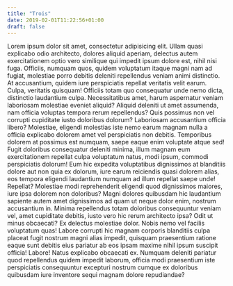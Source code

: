 ```yaml
---
title: "Trois"
date: 2019-02-01T11:22:56+01:00
draft: false
---
```


Lorem ipsum dolor sit amet, consectetur adipisicing elit. Ullam quasi explicabo odio architecto, dolores aliquid aperiam, delectus autem exercitationem optio vero similique qui impedit ipsum dolore est, nihil nisi fuga.
Officiis, numquam quos, quidem voluptatum itaque magni nam ad fugiat, molestiae porro debitis deleniti repellendus veniam animi distinctio. At accusantium, quidem iure perspiciatis repellat veritatis velit earum. Culpa, veritatis quisquam!
Officiis totam quo consequatur unde nemo dicta, distinctio laudantium culpa. Necessitatibus amet, harum aspernatur veniam laboriosam molestiae eveniet aliquid? Aliquid deleniti ut amet assumenda, nam officia voluptas tempora rerum repellendus?
Quis possimus non vel corrupti cupiditate iusto doloribus dolorum? Laboriosam accusantium officia libero? Molestiae, eligendi molestias iste nemo earum magnam nulla a officia explicabo dolorem amet vel perspiciatis non debitis.
Temporibus dolorem at possimus est numquam, saepe eaque enim voluptate atque sed! Fugit doloribus consequatur deleniti minima, illum magnam eum exercitationem repellat culpa voluptatum natus, modi ipsum, commodi perspiciatis dolorum!
Eum hic expedita voluptatibus dignissimos at blanditiis dolore aut non quia ex dolorum, iure earum reiciendis quasi dolorem alias, eos tempora eligendi laudantium numquam ad illum repellat saepe unde! Repellat?
Molestiae modi reprehenderit eligendi quod dignissimos maiores, iure ipsa dolorem non doloribus? Magni dolores quibusdam hic laudantium sapiente autem amet dignissimos ad quam ut neque dolor enim, nostrum accusantium in.
Minima repellendus totam doloribus consequuntur veniam vel, amet cupiditate debitis, iusto vero hic rerum architecto ipsa? Odit ut minus obcaecati? Ex delectus molestiae dolor. Nobis nemo vel facilis voluptatum quas!
Labore corrupti hic magnam corporis blanditiis culpa placeat fugit nostrum magni alias impedit, quisquam praesentium ratione eaque sunt debitis eius pariatur ab eos ipsam maxime nihil ipsum suscipit officia! Labore!
Natus explicabo obcaecati ex. Numquam deleniti pariatur quod repellendus quidem impedit laborum, officia modi praesentium iste perspiciatis consequuntur excepturi nostrum cumque ex doloribus quibusdam iure inventore sequi magnam dolore repudiandae?